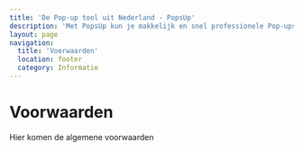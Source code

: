 ```yaml
---
title: 'De Pop-up tool uit Nederland - PopsUp'
description: 'Met PopsUp kun je makkelijk en snel professionele Pop-ups bouwen en integreren in je website, webshop of webapplicatie.'
layout: page
navigation:
  title: 'Voorwaarden'
  location: footer
  category: Informatie
---
```


# Voorwaarden

Hier komen de algemene voorwaarden

